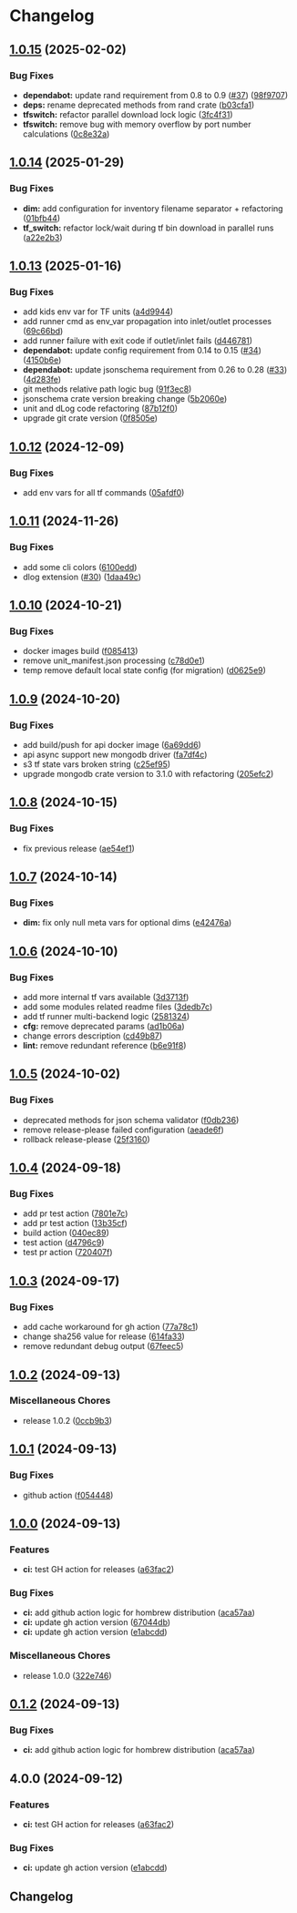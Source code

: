# Changelog

## [1.0.15](https://github.com/cubtera/cubtera/compare/v1.0.14...v1.0.15) (2025-02-02)


### Bug Fixes

* **dependabot:** update rand requirement from 0.8 to 0.9 ([#37](https://github.com/cubtera/cubtera/issues/37)) ([98f9707](https://github.com/cubtera/cubtera/commit/98f97078b2050241c4b14647d74b56637658d855))
* **deps:** rename deprecated methods from rand crate ([b03cfa1](https://github.com/cubtera/cubtera/commit/b03cfa12a746d82bb9c716bb38d7644d189f1f66))
* **tfswitch:** refactor parallel download lock logic ([3fc4f31](https://github.com/cubtera/cubtera/commit/3fc4f31820d58c3e27444e577fc1b2d155bff4fb))
* **tfswitch:** remove bug with memory overflow by port number calculations ([0c8e32a](https://github.com/cubtera/cubtera/commit/0c8e32a0646d09d23b4a8ba79be856e225b12d6e))

## [1.0.14](https://github.com/cubtera/cubtera/compare/v1.0.13...v1.0.14) (2025-01-29)


### Bug Fixes

* **dim:** add configuration for inventory filename separator + refactoring ([01bfb44](https://github.com/cubtera/cubtera/commit/01bfb44272a44a65291f5acd5bed18a6e0667d01))
* **tf_switch:** refactor lock/wait during tf bin download in parallel runs ([a22e2b3](https://github.com/cubtera/cubtera/commit/a22e2b30d40a110540e2b7705375f6d611d259bf))

## [1.0.13](https://github.com/cubtera/cubtera/compare/v1.0.12...v1.0.13) (2025-01-16)


### Bug Fixes

* add kids env var for TF units ([a4d9944](https://github.com/cubtera/cubtera/commit/a4d9944fc92c7a5e3b887bec428cd3af019c127b))
* add runner cmd as env_var propagation into inlet/outlet processes ([69c66bd](https://github.com/cubtera/cubtera/commit/69c66bde3282ef3d9605b00227dedf9db4077184))
* add runner failure with exit code if outlet/inlet fails ([d446781](https://github.com/cubtera/cubtera/commit/d446781f757002d33ea7d322e5b3a38a3e82646e))
* **dependabot:** update config requirement from 0.14 to 0.15 ([#34](https://github.com/cubtera/cubtera/issues/34)) ([4150b6e](https://github.com/cubtera/cubtera/commit/4150b6e670b3508b94f99a8520930aeb47f92c09))
* **dependabot:** update jsonschema requirement from 0.26 to 0.28 ([#33](https://github.com/cubtera/cubtera/issues/33)) ([4d283fe](https://github.com/cubtera/cubtera/commit/4d283fed3bb9296700c3a62fa3bf77219b955465))
* git methods relative path logic bug ([91f3ec8](https://github.com/cubtera/cubtera/commit/91f3ec8cd95cff0c29e0d6de18d719406b32a1ff))
* jsonschema crate version breaking change ([5b2060e](https://github.com/cubtera/cubtera/commit/5b2060ea58838d07bb30585f23f062a2581b20da))
* unit and dLog code refactoring ([87b12f0](https://github.com/cubtera/cubtera/commit/87b12f053414972f43ce610cfb3b75e78b5a9304))
* upgrade git crate version ([0f8505e](https://github.com/cubtera/cubtera/commit/0f8505e726561189bdc117e39bb4d01391b62a87))

## [1.0.12](https://github.com/cubtera/cubtera/compare/v1.0.11...v1.0.12) (2024-12-09)


### Bug Fixes

* add env vars for all tf commands ([05afdf0](https://github.com/cubtera/cubtera/commit/05afdf0f008b553a4c90b1ab3c21f7f1e2f61f7a))

## [1.0.11](https://github.com/cubtera/cubtera/compare/v1.0.10...v1.0.11) (2024-11-26)


### Bug Fixes

* add some cli colors ([6100edd](https://github.com/cubtera/cubtera/commit/6100edd0c95d34b687f9ed963daec2570f077fec))
* dlog extension ([#30](https://github.com/cubtera/cubtera/issues/30)) ([1daa49c](https://github.com/cubtera/cubtera/commit/1daa49c62a99902e61ed588ee54707b77ee154dc))

## [1.0.10](https://github.com/cubtera/cubtera/compare/v1.0.9...v1.0.10) (2024-10-21)


### Bug Fixes

* docker images build ([f085413](https://github.com/cubtera/cubtera/commit/f0854133584cbdda67c61821158d151108759385))
* remove unit_manifest.json processing ([c78d0e1](https://github.com/cubtera/cubtera/commit/c78d0e193fa7139bcc5d6861f21906746ef2a707))
* temp remove default local state config (for migration) ([d0625e9](https://github.com/cubtera/cubtera/commit/d0625e9b0584fb1dee639dc0f98a3f337dd7627d))

## [1.0.9](https://github.com/cubtera/cubtera/compare/v1.0.8...v1.0.9) (2024-10-20)


### Bug Fixes

* add build/push for api docker image ([6a69dd6](https://github.com/cubtera/cubtera/commit/6a69dd6525fc79e8692873ce3f77ab6e9cab3865))
* api async support new mongodb driver ([fa7df4c](https://github.com/cubtera/cubtera/commit/fa7df4cc15b149db4d2b5bebd829c32c73da8a17))
* s3 tf state vars broken string ([c25ef95](https://github.com/cubtera/cubtera/commit/c25ef952055b7cde67d44044f7ecb461d1778cd8))
* upgrade mongodb crate version to 3.1.0 with refactoring ([205efc2](https://github.com/cubtera/cubtera/commit/205efc238ed4bfdfcaab22662dbeba8ef3a3bcdf))

## [1.0.8](https://github.com/cubtera/cubtera/compare/v1.0.7...v1.0.8) (2024-10-15)


### Bug Fixes

* fix previous release ([ae54ef1](https://github.com/cubtera/cubtera/commit/ae54ef105ecad2144fa5617663b0b8f33b0b1005))

## [1.0.7](https://github.com/cubtera/cubtera/compare/v1.0.6...v1.0.7) (2024-10-14)


### Bug Fixes

* **dim:** fix only null meta vars for optional dims ([e42476a](https://github.com/cubtera/cubtera/commit/e42476aff2c88160182679d753133f995b152974))

## [1.0.6](https://github.com/cubtera/cubtera/compare/v1.0.5...v1.0.6) (2024-10-10)


### Bug Fixes

* add more internal tf vars available ([3d3713f](https://github.com/cubtera/cubtera/commit/3d3713f39ad889e1278902baba257009de69f4e8))
* add some modules related readme files ([3dedb7c](https://github.com/cubtera/cubtera/commit/3dedb7cb613d48baf43da8ef5096cee425a2da8e))
* add tf runner multi-backend logic ([2581324](https://github.com/cubtera/cubtera/commit/2581324eedb516d6f48c23530f61ee2546734087))
* **cfg:** remove deprecated params ([ad1b06a](https://github.com/cubtera/cubtera/commit/ad1b06a5698511374df86d8ff59eeab2e497876b))
* change errors description ([cd49b87](https://github.com/cubtera/cubtera/commit/cd49b87da4eb7cf64c2c26307344efa2ad4e9344))
* **lint:** remove redundant reference ([b6e91f8](https://github.com/cubtera/cubtera/commit/b6e91f8b343bb3ca3256e444bfccaecc55bf5b9f))

## [1.0.5](https://github.com/cubtera/cubtera/compare/v1.0.4...v1.0.5) (2024-10-02)


### Bug Fixes

* deprecated methods for json schema validator ([f0db236](https://github.com/cubtera/cubtera/commit/f0db236a24ec46e9bef0cd25233b85eca026d64a))
* remove release-please failed configuration ([aeade6f](https://github.com/cubtera/cubtera/commit/aeade6f783a525ac30fda78be4c8d81817e84b22))
* rollback release-please ([25f3160](https://github.com/cubtera/cubtera/commit/25f3160c2aa57aa1c2a09892ddd8215754b381cd))

## [1.0.4](https://github.com/cubtera/cubtera/compare/v1.0.3...v1.0.4) (2024-09-18)


### Bug Fixes

* add pr test action ([7801e7c](https://github.com/cubtera/cubtera/commit/7801e7cda522f118f3f0aced913a28d47bc9191e))
* add pr test action ([13b35cf](https://github.com/cubtera/cubtera/commit/13b35cf046ad19ba23ab77b422eb8ffb60fc2152))
* build action ([040ec89](https://github.com/cubtera/cubtera/commit/040ec89a8432ab7a1317341ebe57b2d8aa3020c2))
* test action ([d4796c9](https://github.com/cubtera/cubtera/commit/d4796c9c4e1ecbf1953285e15e89878fea8de8e8))
* test pr action ([720407f](https://github.com/cubtera/cubtera/commit/720407fd6adf82ee0dc5bf7a84a48c6f31e35f06))

## [1.0.3](https://github.com/cubtera/cubtera/compare/v1.0.2...v1.0.3) (2024-09-17)


### Bug Fixes

* add cache workaround for gh action ([77a78c1](https://github.com/cubtera/cubtera/commit/77a78c14ddcfa9e3f31473be999f2148d0cb7714))
* change sha256 value for release ([614fa33](https://github.com/cubtera/cubtera/commit/614fa3372c9a5b2d399d49a366f57ed69094d40d))
* remove redundant debug output ([67feec5](https://github.com/cubtera/cubtera/commit/67feec5c123beca3542287603fccb23c98a3b4dc))

## [1.0.2](https://github.com/cubtera/cubtera/compare/v1.0.1...v1.0.2) (2024-09-13)


### Miscellaneous Chores

* release 1.0.2 ([0ccb9b3](https://github.com/cubtera/cubtera/commit/0ccb9b301faa257cf40d572b201a73c5e0473897))

## [1.0.1](https://github.com/cubtera/cubtera/compare/v1.0.0...v1.0.1) (2024-09-13)


### Bug Fixes

* github action ([f054448](https://github.com/cubtera/cubtera/commit/f05444815150169a0a87830ead74ffb0d7fc7581))

## [1.0.0](https://github.com/cubtera/cubtera/compare/v0.1.2...v1.0.0) (2024-09-13)


### Features

* **ci:** test GH action for releases ([a63fac2](https://github.com/cubtera/cubtera/commit/a63fac2d45462d7e2801f1924e84cf884492dffd))


### Bug Fixes

* **ci:** add github action logic for hombrew distribution ([aca57aa](https://github.com/cubtera/cubtera/commit/aca57aaf499edb841cd032b1290883d1bb185012))
* **ci:** update gh action version ([67044db](https://github.com/cubtera/cubtera/commit/67044dba3c29975a37e846a01a095aae399f432c))
* **ci:** update gh action version ([e1abcdd](https://github.com/cubtera/cubtera/commit/e1abcdd760df634418801a3a4444f4d0da52d9f1))


### Miscellaneous Chores

* release 1.0.0 ([322e746](https://github.com/cubtera/cubtera/commit/322e7469579b0c8e1a8c0ad496cb627b06f9d44b))

## [0.1.2](https://github.com/cubtera/cubtera/compare/v0.1.1...v0.1.2) (2024-09-13)


### Bug Fixes

* **ci:** add github action logic for hombrew distribution ([aca57aa](https://github.com/cubtera/cubtera/commit/aca57aaf499edb841cd032b1290883d1bb185012))

## 4.0.0 (2024-09-12)


### Features

* **ci:** test GH action for releases ([a63fac2](https://github.com/cubtera/cubtera/commit/a63fac2d45462d7e2801f1924e84cf884492dffd))


### Bug Fixes

* **ci:** update gh action version ([e1abcdd](https://github.com/cubtera/cubtera/commit/e1abcdd760df634418801a3a4444f4d0da52d9f1))

## Changelog
